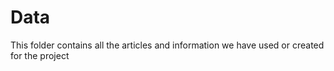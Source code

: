 # Data

This folder contains all the articles and information we have used or created for the project
